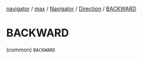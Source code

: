 [navigator](../../../index.md) / [max](../../index.md) / [Navigator](../index.md) / [Direction](index.md) / [BACKWARD](./-b-a-c-k-w-a-r-d.md)

# BACKWARD

(common) `BACKWARD`